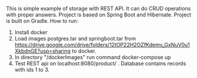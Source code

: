 This is simple example of storage with REST API. It can do CRUD operations with proper answers.
Project is based on Spring Boot and Hibernate.
Project is built on Gradle.
How to run:
1. Install docker
1. Load images postgres.tar and springboot.tar from https://drive.google.com/drive/folders/12tOP22H2OZfKdemv_GxNuV0u1XkbdnGE?usp=sharing to docker.
2. In directory "/dockerImages" run command docker-compose up
4. Test REST api on localhost:8080/product/  . Database contains records with ids 1 to 3. 

     